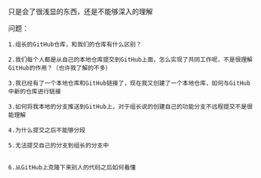 只是会了很浅显的东西，还是不能够深入的理解

问题：

	1.组长的GitHub仓库，和我们的仓库有什么区别？
	
	2.我们每个人都是从自己的本地仓库提交到GitHub上面，怎么实现了共同工作呢，不是很理解GitHub的作用？（也许我了解的不多）
	
	3.我已经有了一个本地仓库和GitHub链接了，现在我又创建了一个本地仓库，如何与GitHub中新的仓库进行链接
	
	3.如何将我本地的分支推送到GitHub上，对于组长说的创建自己的功能分支不远程提交不是很能理解
	
	4.为什么提交之后不能够分段
	
	5.无法提交自己的分支到组长的分支中
	
	
	6.从GitHub上克隆下来别人的代码之后如何看懂